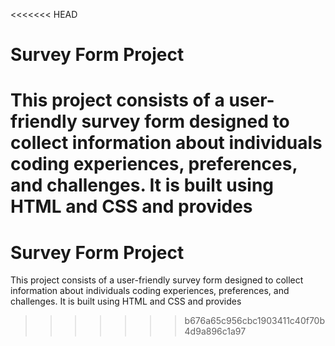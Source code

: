 <<<<<<< HEAD

# Survey Form Project

This project consists of a user-friendly survey form designed to collect information about individuals
coding experiences, preferences, and challenges. It is built using HTML and CSS and provides
=======

# Survey Form Project

This project consists of a user-friendly survey form designed to collect information about individuals
coding experiences, preferences, and challenges. It is built using HTML and CSS and provides
>>>>>>> b676a65c956cbc1903411c40f70b4d9a896c1a97
